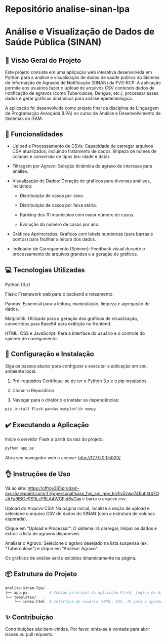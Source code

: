 # Repositório analise-sinan-lpa
# Análise e Visualização de Dados de Saúde Pública (SINAN)
## 🎯 Visão Geral do Projeto
Este projeto consiste em uma aplicação web interativa desenvolvida em Python para a análise e visualização de dados de saúde pública do Sistema de Informação de Agravos de Notificação (SINAN) da FVS-RCP. A aplicação permite aos usuários fazer o upload de arquivos CSV contendo dados de notificação de agravos (como Tuberculose, Dengue, etc.), processar esses dados e gerar gráficos dinâmicos para análise epidemiológica.

A aplicação foi desenvolvida como projeto final da disciplina de Linguagem de Programação Avançada (LPA) no curso de Análise e Desenvolvimento de Sistemas do IFAM.

## 🚀 Funcionalidades
* Upload e Processamento de CSVs: Capacidade de carregar arquivos CSV atualizados, incluindo tratamento de dados, limpeza de nomes de colunas e conversão de tipos (ex: idade e data).

* Filtragem por Agravo: Seleção dinâmica do agravo de interesse para análise.

* Visualização de Dados: Geração de gráficos para diversas análises, incluindo:
    - Distribuição de casos por sexo.

    - Distribuição de casos por faixa etária.

    - Ranking dos 10 municípios com maior número de casos.

    - Evolução do número de casos por ano.

* Gráficos Aprimorados: Gráficos com labels numéricas (para barras e pontos) para facilitar a leitura dos dados.

* Indicador de Carregamento (Spinner): Feedback visual durante o processamento de arquivos grandes e a geração de gráficos.

## 💻 Tecnologias Utilizadas
Python (3.x)

Flask: Framework web para o backend e roteamento.

Pandas: Essencial para a leitura, manipulação, limpeza e agregação de dados.

Matplotlib: Utilizada para a geração dos gráficos de visualização, convertidos para Base64 para exibição no frontend.

HTML, CSS e JavaScript: Para a interface do usuário e o controle do spinner de carregamento.

## 🔧 Configuração e Instalação
Siga os passos abaixo para configurar e executar a aplicação em seu ambiente local.

1. Pré-requisitos
Certifique-se de ter o Python 3.x e o pip instalados.

2. Clonar o Repositório

3. Navegar para o diretório e instalar as dependências:

```bash
pip install Flask pandas matplotlib numpy
```

## ✔️ Executando a Aplicação
Inicie o servidor Flask a partir da raiz do projeto:
```bash
python app.py
```

Abra seu navegador web e acesse: http://127.0.0.1:5000/

## 👌 Instruções de Uso

Vá ao site: https://office365prodam-my.sharepoint.com/:f:/g/personal/sass_fvs_am_gov_br/Ev52wq74EutIkt47OJAFa9IBGe9S9LcP8LA4WGFjd8yGjw e baixe o arquivo csv.

Upload do Arquivo CSV: Na página inicial, localize a seção de upload e selecione o arquivo CSV de dados do SINAN (com a estrutura de colunas esperada).

Clique em "Upload e Processar". O sistema irá carregar, limpar os dados e extrair a lista de agravos disponíveis.

Analisar o Agravo: Selecione o agravo desejado na lista suspensa (ex: "Tuberculose") e clique em "Analisar Agravo".

Os gráficos de análise serão exibidos dinamicamente na página.

## 📦 Estrutura do Projeto
```bash
analise-sinan-lpa/
├── app.py          # Código principal da aplicação Flask, lógica de dados e geração de gráficos
└── templates/
    └── index.html  # Interface de usuário (HTML, CSS, JS para o spinner)
```
## ✨ Contribuição
Contribuições são bem-vindas. Por favor, sinta-se à vontade para abrir issues ou pull requests.